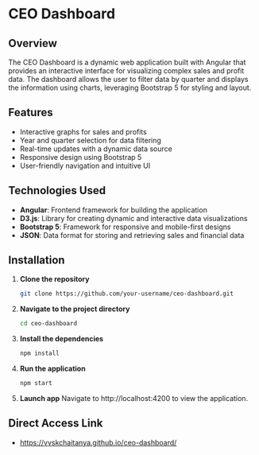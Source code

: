 # CEO Dashboard

## Overview

The CEO Dashboard is a dynamic web application built with Angular that provides an interactive interface for visualizing complex sales and profit data. The dashboard allows the user to filter data by quarter and displays the information using charts, leveraging Bootstrap 5 for styling and layout.

## Features

- Interactive graphs for sales and profits
- Year and quarter selection for data filtering
- Real-time updates with a dynamic data source
- Responsive design using Bootstrap 5
- User-friendly navigation and intuitive UI

## Technologies Used

- **Angular**: Frontend framework for building the application
- **D3.js**: Library for creating dynamic and interactive data visualizations
- **Bootstrap 5**: Framework for responsive and mobile-first designs
- **JSON**: Data format for storing and retrieving sales and financial data

## Installation

1. **Clone the repository**
   ```bash
   git clone https://github.com/your-username/ceo-dashboard.git
   ```
2. **Navigate to the project directory**
   ```bash
   cd ceo-dashboard
   ```
3. **Install the dependencies**
   ```bash
   npm install
   ```
4. **Run the application**
   ```bash
   npm start
   ```
5. **Launch app**
   Navigate to http://localhost:4200 to view the application.

## Direct Access Link
- https://vvskchaitanya.github.io/ceo-dashboard/
